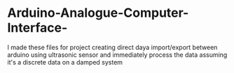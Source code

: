 # Arduino-Analogue-Computer-Interface-
I made these files for project creating direct daya import/export between arduino using ultrasonic sensor and immediately process the data assuming it's a discrete data on a damped system 

